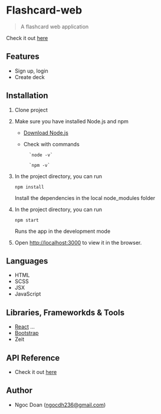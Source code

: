# Flashcard-web

> A flashcard web application

Check it out [here](https://flashcard-web.now.sh)

## Features

- Sign up, login
- Create deck

## Installation

1.  Clone project

2.  Make sure you have installed Node.js and npm

    - [Download Node.js](https://nodejs.org/en/download/)

    - Check with commands

          	`node -v`

          	`npm -v`

3.  In the project directory, you can run

    `npm install`

    Install the dependencies in the local node_modules folder

4.  In the project directory, you can run

    `npm start`

    Runs the app in the development mode

5.  Open [http://localhost:3000](http://localhost:3000) to view it in the browser.

## Languages

- HTML
- SCSS
- JSX
- JavaScript

## Libraries, Frameworkds & Tools

- [React](https://reactjs.org) ...
- [Bootstrap](https://getbootstrap.com)
- Zeit

## API Reference

- Check it out [here](https://github.com/ngocdh236/flashcard-backend)

## Author

- Ngoc Doan (ngocdh236@gmail.com)
